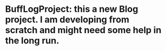 # BuffLogProject: this a new Blog project. I am developing from scratch and might need some help in the long run. 
